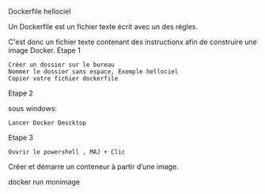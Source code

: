 Dockerfile hellociel

Un Dockerfile est un fichier texte écrit avec un des régles.

C'est donc un fichier texte contenant des instructionx afin de construire une image Docker.
Etape 1

    Créer un dossier sur le bureau
    Nommer le dossier sans espace, Exemple hellociel
    Copier votre fichier dockerfile

Etape 2

sous windows:

    Lancer Docker Descktop

Etape 3

    Ouvrir le powershell , MAJ + Clic

   
Créer et démarre un conteneur à partir d’une image.

   docker run monimage
